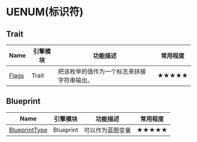 # UENUM(标识符)

 ## Trait

| Name                                    | 引擎模块  | 功能描述                                   | 常用程度 |
| --------------------------------------- | --------- | ------------------------------------------ | -------- |
| [Flags](UENUM/Flags/Flags.md)           | Trait     | 把该枚举的值作为一个标志来拼接字符串输出。 | ★★★★★    |


 ## Blueprint

| Name                                    | 引擎模块  | 功能描述                                   | 常用程度 |
| --------------------------------------- | --------- | ------------------------------------------ | -------- |
| [BlueprintType](UENUM/BlueprintType.md) | Blueprint | 可以作为蓝图变量                           | ★★★★★    |